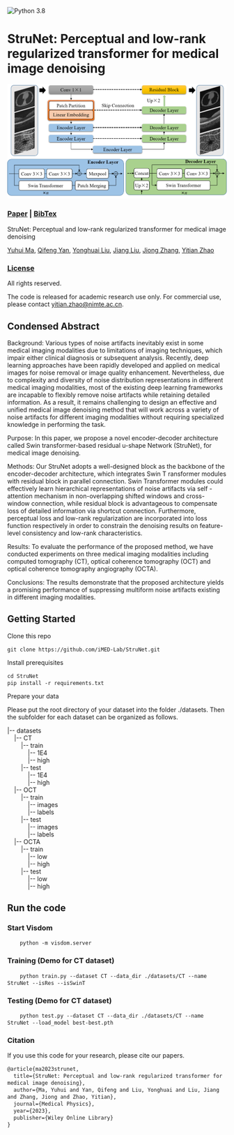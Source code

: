 ![Python 3.8](https://img.shields.io/badge/python-3.8-green.svg)
<span id="jump1"></span>
# StruNet: Perceptual and low-rank regularized transformer for medical image denoising
![StruNet Show](./imgs/framework.png)

###  [Paper](https://doi.org/10.1002/mp.16550) | [BibTex](#jump2)

StruNet: Perceptual and low-rank regularized transformer for medical image denoising<br>

[Yuhui Ma](#jump1),  [Qifeng Yan](#jump1),  [Yonghuai Liu](#jump1),  [Jiang Liu](#jump1),  [Jiong Zhang](#jump1),  [Yitian Zhao](#jump1)<br>

### [License](https://github.com/iMED-Lab/StruNet/blob/master/LICENSE)

All rights reserved.

The code is released for academic research use only. For commercial use, please contact [yitian.zhao@nimte.ac.cn](#jump1).

## Condensed Abstract

Background: Various types of noise artifacts inevitably exist in some medical imaging modalities due to limitations of imaging techniques, which impair either clinical diagnosis or subsequent analysis. Recently, deep learning approaches have been rapidly developed and applied on medical images for noise removal or image quality enhancement. Nevertheless, due to complexity and diversity of noise distribution representations in different medical imaging modalities, most of the existing deep learning frameworks are incapable to flexibly remove noise artifacts while retaining detailed information. As a result, it remains challenging to design an effective and unified medical image denoising method that will work across a variety of noise artifacts for different imaging modalities without requiring specialized knowledge in performing the task. 

Purpose: In this paper, we propose a novel encoder-decoder architecture called Swin transformer-based residual u-shape Network (StruNet), for medical image denoising. 

Methods: Our StruNet adopts a well-designed block as the backbone of the encoder-decoder architecture, which integrates Swin T ransformer modules with residual block in parallel connection. Swin Transformer modules could effectively learn hierarchical representations of noise artifacts via self -attention mechanism in non-overlapping shifted windows and cross-window connection, while residual block is advantageous to compensate loss of detailed information via shortcut connection. Furthermore, perceptual loss and low-rank regularization are incorporated into loss function respectively in order to constrain the denoising results on feature-level consistency and low-rank characteristics. 

Results: To evaluate the performance of the proposed method, we have conducted experiments on three medical imaging modalities including computed tomography (CT), optical coherence tomography (OCT) and optical coherence tomography angiography (OCTA). 

Conclusions: The results demonstrate that the proposed architecture yields a promising performance of suppressing multiform noise artifacts existing in different imaging modalities. 

## Getting Started

Clone this repo
```
git clone https://github.com/iMED-Lab/StruNet.git
```

Install prerequisites
```
cd StruNet
pip install -r requirements.txt
```

Prepare your data

Please put the root directory of your dataset into the folder ./datasets. Then the subfolder for each dataset can be organized as follows. 

|-- datasets<br>
&nbsp;&nbsp;&nbsp;&nbsp;|-- CT<br>
&nbsp;&nbsp;&nbsp;&nbsp;&nbsp;&nbsp;&nbsp;&nbsp;|-- train<br>
&nbsp;&nbsp;&nbsp;&nbsp;&nbsp;&nbsp;&nbsp;&nbsp;&nbsp;&nbsp;&nbsp;&nbsp;|-- 1E4<br>
&nbsp;&nbsp;&nbsp;&nbsp;&nbsp;&nbsp;&nbsp;&nbsp;&nbsp;&nbsp;&nbsp;&nbsp;|-- high<br>
&nbsp;&nbsp;&nbsp;&nbsp;&nbsp;&nbsp;&nbsp;&nbsp;|-- test<br>
&nbsp;&nbsp;&nbsp;&nbsp;&nbsp;&nbsp;&nbsp;&nbsp;&nbsp;&nbsp;&nbsp;&nbsp;|-- 1E4<br>
&nbsp;&nbsp;&nbsp;&nbsp;&nbsp;&nbsp;&nbsp;&nbsp;&nbsp;&nbsp;&nbsp;&nbsp;|-- high<br>
&nbsp;&nbsp;&nbsp;&nbsp;|-- OCT<br>
&nbsp;&nbsp;&nbsp;&nbsp;&nbsp;&nbsp;&nbsp;&nbsp;|-- train<br>
&nbsp;&nbsp;&nbsp;&nbsp;&nbsp;&nbsp;&nbsp;&nbsp;&nbsp;&nbsp;&nbsp;&nbsp;|-- images<br>
&nbsp;&nbsp;&nbsp;&nbsp;&nbsp;&nbsp;&nbsp;&nbsp;&nbsp;&nbsp;&nbsp;&nbsp;|-- labels<br>
&nbsp;&nbsp;&nbsp;&nbsp;&nbsp;&nbsp;&nbsp;&nbsp;|-- test<br>
&nbsp;&nbsp;&nbsp;&nbsp;&nbsp;&nbsp;&nbsp;&nbsp;&nbsp;&nbsp;&nbsp;&nbsp;|-- images<br>
&nbsp;&nbsp;&nbsp;&nbsp;&nbsp;&nbsp;&nbsp;&nbsp;&nbsp;&nbsp;&nbsp;&nbsp;|-- labels<br>
&nbsp;&nbsp;&nbsp;&nbsp;|-- OCTA<br>
&nbsp;&nbsp;&nbsp;&nbsp;&nbsp;&nbsp;&nbsp;&nbsp;|-- train<br>
&nbsp;&nbsp;&nbsp;&nbsp;&nbsp;&nbsp;&nbsp;&nbsp;&nbsp;&nbsp;&nbsp;&nbsp;|-- low<br>
&nbsp;&nbsp;&nbsp;&nbsp;&nbsp;&nbsp;&nbsp;&nbsp;&nbsp;&nbsp;&nbsp;&nbsp;|-- high<br>
&nbsp;&nbsp;&nbsp;&nbsp;&nbsp;&nbsp;&nbsp;&nbsp;|-- test<br>
&nbsp;&nbsp;&nbsp;&nbsp;&nbsp;&nbsp;&nbsp;&nbsp;&nbsp;&nbsp;&nbsp;&nbsp;|-- low<br>
&nbsp;&nbsp;&nbsp;&nbsp;&nbsp;&nbsp;&nbsp;&nbsp;&nbsp;&nbsp;&nbsp;&nbsp;|-- high<br>

## Run the code

### Start Visdom
```
    python -m visdom.server
```
### Training (Demo for CT dataset)
```
    python train.py --dataset CT --data_dir ./datasets/CT --name StruNet --isRes --isSwinT
```
### Testing (Demo for CT dataset)
```
    python test.py --dataset CT --data_dir ./datasets/CT --name StruNet --load_model best-best.pth
```


<span id="jump2"></span>
### Citation
If you use this code for your research, please cite our papers. 
```
@article{ma2023strunet,
  title={StruNet: Perceptual and low-rank regularized transformer for medical image denoising},
  author={Ma, Yuhui and Yan, Qifeng and Liu, Yonghuai and Liu, Jiang and Zhang, Jiong and Zhao, Yitian},
  journal={Medical Physics},
  year={2023},
  publisher={Wiley Online Library}
}
```
